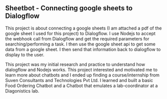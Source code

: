 ## Sheetbot - Connecting google sheets to Dialogflow

<p>
This project is about connecting a google sheets (I am attached a pdf of the google sheet I used for this project) to Dialogflow.
I use Nodejs to accept the webhook call from Dialogflow and get the required parameters for searching/performing a task. I then use the google sheet api to get some data from a google sheet.
I then send that information back to dialogflow to display to the user.

This project was my initial research and practice to understand how dialogflow and Nodejs works. This project interested and motivated me to learn more about chatbots and I ended up finding a course/internship from Suven Consultants and Technologies Pvt Ltd.
I learned and built a basic Food Ordering Chatbot and a Chatbot that emulates a lab-coordinator at a Diagonistics lab.
  
</p>
